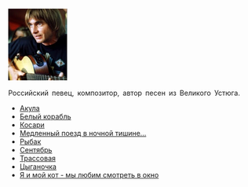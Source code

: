 ![](kozlovskij_andrej.jpg)

Российский певец, композитор, автор песен из Великого Устюга.

* [Акула](Акула)
* [Белый корабль](Белый%20корабль)
* [Косари](Косари)
* [Медленный поезд в ночной тишине...](Медленный%20поезд%20в%20ночной%20тишине...)
* [Рыбак](Рыбак)
* [Сентябрь](Сентябрь)
* [Трассовая](Трассовая)
* [Цыганочка](Цыганочка)
* [Я и мой кот - мы любим смотреть в окно](Я%20и%20мой%20кот%20-%20мы%20любим%20смотреть%20в%20окно)